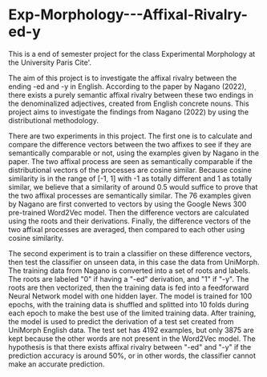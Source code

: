 # Exp-Morphology---Affixal-Rivalry-ed-y
This is a end of semester project for the class Experimental Morphology at the University Paris Cite'.

The aim of this project is to investigate the affixal rivalry between the ending -ed and -y in English. According to the paper by Nagano (2022), there exists a purely semantic affixal rivalry between these two endings in the denominalized adjectives, created from English concrete nouns. This project aims to investigate the findings from Nagano (2022) by using the distributional methodology. 

There are two experiments in this project. The first one is to calculate and compare the difference vectors between the two affixes to see if they are semantically comparable or not, using the examples given by Nagano in the paper. The two affixal process are seen as semantically comparable if the distributional vectors of the processes are cosine similar. Because cosine similarity is in the range of [-1, 1] with -1 as totally different and 1 as totally similar, we believe that a similarity of around 0.5 would suffice to prove that the two affixal processes are semantically similar. The 76 examples given by Nagano are first converted to vectors by using the Google News 300 pre-trained Word2Vec model. Then the difference vectors are calculated using the roots and their derivations. Finally, the difference vectors of the two affixal processes are averaged, then compared to each other using cosine similarity. 

The second experiment is to train a classifier on these difference vectors, then test the classifier on unseen data, in this case the data from UniMorph. The training data from Nagano is converted into a set of roots and labels. The roots are labeled "0" if having a "-ed" derivation, and "1" if "-y". The roots are then vectorized, then the training data is fed into a feedforward Neural Network model with one hidden layer. The model is trained for 100 epochs, with the training data is shuffled and splitted into 10 folds during each epoch to make the best use of the limited training data. After training, the model is used to predict the derivation of a test set created from UniMorph English data. The test set has 4192 examples, but only 3875 are kept because the other words are not present in the Word2Vec model. The hypothesis is that there exists affixal rivalry between "-ed" and "-y" if the prediction accuracy is around 50%, or in other words, the classifier cannot make an accurate prediction.  
